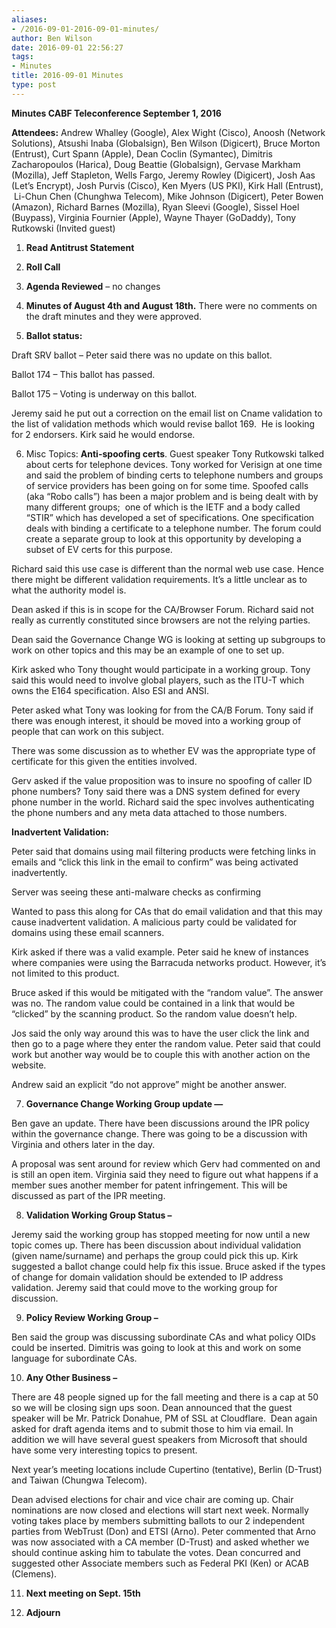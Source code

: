 ```yaml
---
aliases:
- /2016-09-01-2016-09-01-minutes/
author: Ben Wilson
date: 2016-09-01 22:56:27
tags:
- Minutes
title: 2016-09-01 Minutes
type: post
---
```


**Minutes CABF Teleconference September 1, 2016**

**Attendees:** Andrew Whalley (Google), Alex Wight (Cisco), Anoosh (Network Solutions), Atsushi Inaba (Globalsign), Ben Wilson (Digicert), Bruce Morton (Entrust), Curt Spann (Apple), Dean Coclin (Symantec), Dimitris Zacharopoulos (Harica), Doug Beattie (Globalsign), Gervase Markham (Mozilla), Jeff Stapleton, Wells Fargo, Jeremy Rowley (Digicert), Josh Aas (Let’s Encrypt), Josh Purvis (Cisco), Ken Myers (US PKI), Kirk Hall (Entrust),  Li-Chun Chen (Chunghwa Telecom), Mike Johnson (Digicert), Peter Bowen (Amazon), Richard Barnes (Mozilla), Ryan Sleevi (Google), Sissel Hoel (Buypass), Virginia Fournier (Apple), Wayne Thayer (GoDaddy), Tony Rutkowski (Invited guest)

1. **Read Antitrust Statement**

1. **Roll Call**

1. **Agenda Reviewed** – no changes

1. **Minutes of August 4th and August 18th.** There were no comments on the draft minutes and they were approved.

1. **Ballot status:**

Draft SRV ballot – Peter said there was no update on this ballot.

Ballot 174 – This ballot has passed.

Ballot 175 – Voting is underway on this ballot.

Jeremy said he put out a correction on the email list on Cname validation to the list of validation methods which would revise ballot 169.  He is looking for 2 endorsers. Kirk said he would endorse.

6. Misc Topics: **Anti-spoofing certs**. Guest speaker Tony Rutkowski talked about certs for telephone devices. Tony worked for Verisign at one time and said the problem of binding certs to telephone numbers and groups of service providers has been going on for some time. Spoofed calls (aka “Robo calls”) has been a major problem and is being dealt with by many different groups;  one of which is the IETF and a body called “STIR” which has developed a set of specifications. One specification deals with binding a certificate to a telephone number. The forum could create a separate group to look at this opportunity by developing a subset of EV certs for this purpose.

Richard said this use case is different than the normal web use case. Hence there might be different validation requirements. It’s a little unclear as to what the authority model is.

Dean asked if this is in scope for the CA/Browser Forum. Richard said not really as currently constituted since browsers are not the relying parties.

Dean said the Governance Change WG is looking at setting up subgroups to work on other topics and this may be an example of one to set up.

Kirk asked who Tony thought would participate in a working group. Tony said this would need to involve global players, such as the ITU-T which owns the E164 specification. Also ESI and ANSI.

Peter asked what Tony was looking for from the CA/B Forum. Tony said if there was enough interest, it should be moved into a working group of people that can work on this subject.

There was some discussion as to whether EV was the appropriate type of certificate for this given the entities involved.

Gerv asked if the value proposition was to insure no spoofing of caller ID phone numbers? Tony said there was a DNS system defined for every phone number in the world. Richard said the spec involves authenticating the phone numbers and any meta data attached to those numbers.

**Inadvertent Validation:**

Peter said that domains using mail filtering products were fetching links in emails and “click this link in the email to confirm” was being activated inadvertently.

Server was seeing these anti-malware checks as confirming

Wanted to pass this along for CAs that do email validation and that this may cause inadvertent validation. A malicious party could be validated for domains using these email scanners.

Kirk asked if there was a valid example. Peter said he knew of instances where companies were using the Barracuda networks product. However, it’s not limited to this product.

Bruce asked if this would be mitigated with the “random value”. The answer was no. The random value could be contained in a link that would be “clicked” by the scanning product. So the random value doesn’t help.

Jos said the only way around this was to have the user click the link and then go to a page where they enter the random value. Peter said that could work but another way would be to couple this with another action on the website.

Andrew said an explicit “do not approve” might be another answer.

7. **Governance Change Working Group update —**

Ben gave an update. There have been discussions around the IPR policy within the governance change. There was going to be a discussion with Virginia and others later in the day.

A proposal was sent around for review which Gerv had commented on and is still an open item. Virginia said they need to figure out what happens if a member sues another member for patent infringement. This will be discussed as part of the IPR meeting.

8. **Validation Working Group Status –**

Jeremy said the working group has stopped meeting for now until a new topic comes up. There has been discussion about individual validation (given name/surname) and perhaps the group could pick this up. Kirk suggested a ballot change could help fix this issue. Bruce asked if the types of change for domain validation should be extended to IP address validation. Jeremy said that could move to the working group for discussion.

9. **Policy Review Working Group –**

Ben said the group was discussing subordinate CAs and what policy OIDs could be inserted. Dimitris was going to look at this and work on some language for subordinate CAs.

10. **Any Other Business –**

There are 48 people signed up for the fall meeting and there is a cap at 50 so we will be closing sign ups soon. Dean announced that the guest speaker will be Mr. Patrick Donahue, PM of SSL at Cloudflare.  Dean again asked for draft agenda items and to submit those to him via email. In addition we will have several guest speakers from Microsoft that should have some very interesting topics to present.

Next year’s meeting locations include Cupertino (tentative), Berlin (D-Trust) and Taiwan (Chungwa Telecom).

Dean advised elections for chair and vice chair are coming up. Chair nominations are now closed and elections will start next week. Normally voting takes place by members submitting ballots to our 2 independent parties from WebTrust (Don) and ETSI (Arno). Peter commented that Arno was now associated with a CA member (D-Trust) and asked whether we should continue asking him to tabulate the votes. Dean concurred and suggested other Associate members such as Federal PKI (Ken) or ACAB (Clemens).

11. **Next meeting on Sept. 15th**

01. **Adjourn**